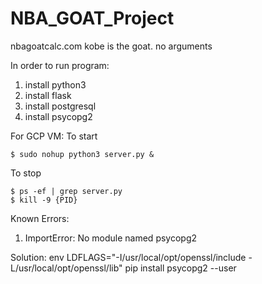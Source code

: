 # NBA_GOAT_Project
nbagoatcalc.com
kobe is the goat. no arguments

In order to run program:
1) install python3
2) install flask
3) install postgresql  
4) install psycopg2 

For GCP VM:
To start
```
$ sudo nohup python3 server.py &
```
To stop
```
$ ps -ef | grep server.py
$ kill -9 {PID}
```

Known Errors:
1) ImportError: No module named psycopg2

Solution: env LDFLAGS="-I/usr/local/opt/openssl/include -L/usr/local/opt/openssl/lib" pip install psycopg2 --user
